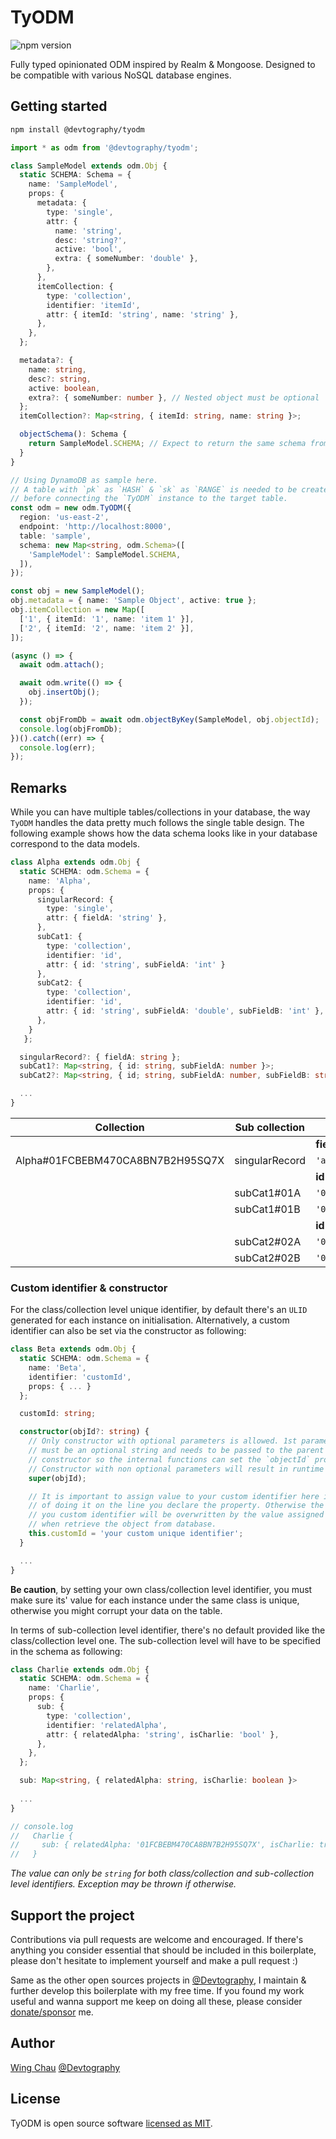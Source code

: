# TyODM

![npm version](https://img.shields.io/npm/v/@devtography/tyodm)

Fully typed opinionated ODM inspired by Realm & Mongoose. Designed to be 
compatible with various NoSQL database engines.

## Getting started

```sh
npm install @devtography/tyodm
```

```typescript
import * as odm from '@devtography/tyodm';

class SampleModel extends odm.Obj {
  static SCHEMA: Schema = {
    name: 'SampleModel',
    props: {
      metadata: {
        type: 'single',
        attr: {
          name: 'string',
          desc: 'string?',
          active: 'bool',
          extra: { someNumber: 'double' },
        },
      },
      itemCollection: {
        type: 'collection',
        identifier: 'itemId',
        attr: { itemId: 'string', name: 'string' },
      },
    },
  };

  metadata?: {
    name: string,
    desc?: string,
    active: boolean,
    extra?: { someNumber: number }, // Nested object must be optional
  };
  itemCollection?: Map<string, { itemId: string, name: string }>;

  objectSchema(): Schema {
    return SampleModel.SCHEMA; // Expect to return the same schema from class.
  }
}

// Using DynamoDB as sample here.
// A table with `pk` as `HASH` & `sk` as `RANGE` is needed to be created first
// before connecting the `TyODM` instance to the target table.
const odm = new odm.TyODM({
  region: 'us-east-2',
  endpoint: 'http://localhost:8000',
  table: 'sample',
  schema: new Map<string, odm.Schema>([
    'SampleModel': SampleModel.SCHEMA,
  ]),
});

const obj = new SampleModel();
obj.metadata = { name: 'Sample Object', active: true };
obj.itemCollection = new Map([
  ['1', { itemId: '1', name: 'item 1' }],
  ['2', { itemId: '2', name: 'item 2' }],
]);

(async () => {
  await odm.attach();

  await odm.write(() => {
    obj.insertObj();
  });

  const objFromDb = await odm.objectByKey(SampleModel, obj.objectId);
  console.log(objFromDb);
})().catch((err) => {
  console.log(err);
});
```

## Remarks

While you can have multiple tables/collections in your database, the way `TyODM`
handles the data pretty much follows the single table design. The following
example shows how the data schema looks like in your database correspond to the
data models.

```typescript
class Alpha extends odm.Obj {
  static SCHEMA: odm.Schema = { 
    name: 'Alpha',
    props: {
      singularRecord: {
        type: 'single',
        attr: { fieldA: 'string' },
      },
      subCat1: {
        type: 'collection',
        identifier: 'id',
        attr: { id: 'string', subFieldA: 'int' }
      },
      subCat2: {
        type: 'collection',
        identifier: 'id',
        attr: { id: 'string', subFieldA: 'double', subFieldB: 'int' },
      },
    }
   };

  singularRecord?: { fieldA: string };
  subCat1?: Map<string, { id: string, subFieldA: number }>;
  subCat2?: Map<string, { id; string, subFieldA: number, subFieldB: string }>;

  ...
}
```

| Collection                       | Sub collection |            |               |               |
|----------------------------------|----------------|------------|---------------|---------------|
|                                  |                | __fieldA__ |               |               |
| Alpha#01FCBEBM470CA8BN7B2H95SQ7X | singularRecord | `'abc'`    |               |               |
|                                  |                | __id__     | __subFieldA__ |               |
|                                  | subCat1#01A    | `'01A'`    | `10`          |               |
|                                  | subCat1#01B    | `'01B'`    | `11`          |               |
|                                  |                | __id__     | __subFieldA__ | __subFieldB__ |
|                                  | subCat2#02A    | `'02A'`    | `7.62`        | `1`           |
|                                  | subCat2#02B    | `'02B'`    | `0.45`        | `2`           |

### __Custom identifier & constructor__

For the class/collection level unique identifier, by default there's an `ULID`
generated for each instance on initialisation. Alternatively, a custom
identifier can also be set via the constructor as following:

```typescript
class Beta extends odm.Obj {
  static SCHEMA: odm.Schema = {
    name: 'Beta',
    identifier: 'customId',
    props: { ... }
  };

  customId: string;

  constructor(objId?: string) {
    // Only constructor with optional parameters is allowed. 1st parameter
    // must be an optional string and needs to be passed to the parent 
    // constructor so the internal functions can set the `objectId` properly.
    // Constructor with non optional parameters will result in runtime exception.
    super(objId);

    // It is important to assign value to your custom identifier here instead
    // of doing it on the line you declare the property. Otherwise the value of
    // you custom identifier will be overwritten by the value assigned there
    // when retrieve the object from database.
    this.customId = 'your custom unique identifier';
  }

  ...
}
```

__Be caution__, by setting your own class/collection level identifier,
you must make sure its' value for each instance under the same class is unique,
otherwise you might corrupt your data on the table.

In terms of sub-collection level identifier, there's no default provided like
the class/collection level one. The sub-collection level will have to be
specified in the schema as following:

```typescript
class Charlie extends odm.Obj {
  static SCHEMA: odm.Schema = {
    name: 'Charlie',
    props: {
      sub: {
        type: 'collection',
        identifier: 'relatedAlpha',
        attr: { relatedAlpha: 'string', isCharlie: 'bool' },
      },
    },
  };

  sub: Map<string, { relatedAlpha: string, isCharlie: boolean }>
  
  ...
}

// console.log
//   Charlie {
//     sub: { relatedAlpha: '01FCBEBM470CA8BN7B2H95SQ7X', isCharlie: true )
//   }
```

*The value can only be `string` for both class/collection and sub-collection
level identifiers. Exception may be thrown if otherwise.*

## Support the project
Contributions via pull requests are welcome and encouraged. If there's anything
you consider essential that should be included in this boilerplate, please don't
hesitate to implement yourself and make a pull request :)

Same as the other open sources projects in [@Devtography], I maintain & further
develop this boilerplate with my free time. If you found my work useful and
wanna support me keep on doing all these, please consider
[donate/sponsor](https://github.com/sponsors/iamWing) me.

## Author
[Wing Chau](https://github.com/iamWing) [@Devtography]

## License
TyODM is open source software [licensed as MIT](LICENSE).

[@Devtography]: https://github.com/Devtography
